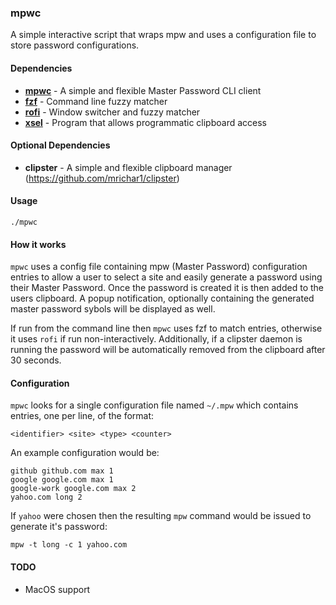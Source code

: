 ### mpwc

A simple interactive script that wraps mpw and uses a configuration file to store password configurations.

#### Dependencies

* **[mpwc](https://github.com/gilbertw1/mpwc)** - A simple and flexible Master Password CLI client
* **[fzf](https://github.com/junegunn/fzf)** - Command line fuzzy matcher
* **[rofi](https://github.com/DaveDavenport/rofi)** - Window switcher and fuzzy matcher
* **[xsel](http://www.vergenet.net/~conrad/software/xsel/)** - Program that allows programmatic clipboard access

#### Optional Dependencies

* **clipster** - A simple and flexible clipboard manager (https://github.com/mrichar1/clipster)

#### Usage

    ./mpwc

#### How it works

`mpwc` uses a config file containing mpw (Master Password) configuration entries to allow a user to
select a site and easily generate a password using their Master Password. Once the password is
created it is then added to the users clipboard. A popup notification, optionally containing the
generated master password sybols will be displayed as  well.

If run from the command line then `mpwc` uses fzf to match entries, otherwise it uses `rofi` if run
non-interactively. Additionally, if a clipster daemon is running the password will be automatically
removed from the clipboard after 30  seconds. 

#### Configuration

`mpwc` looks for a single configuration file named `~/.mpw` which contains entries, one per line, of
the  format:

    <identifier> <site> <type> <counter>

An example configuration would be:

    github github.com max 1
    google google.com max 1
    google-work google.com max 2
    yahoo.com long 2

If `yahoo` were chosen then the resulting `mpw` command would be issued to generate it's password:

    mpw -t long -c 1 yahoo.com

#### TODO

* MacOS support
